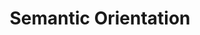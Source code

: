 ---
types: "word"

title: "Semantic Orientation"

categories: ['']

tags: ['Semantic', 'Orientation']

arabic: 'الانحياز المعنوي'

arexps: []

enwords: ['Semantic Orientation']

enexps: []

arlexicons: 'ح'

enlexicons: 'S'

authors: ['Ruqayya Roshdy']

translators: ['']

citations: 'تطبيقات الذكاء الاصطناعي في خدمة اللغة العربية'

sources: 'مركز الملك عبدالله بن عبدالعزيز الدولي لخدمة اللغة العربية'

word: "true"

slug: ""
---